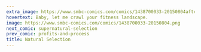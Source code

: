 ```yaml
---
extra_image: https://www.smbc-comics.com/comics/1438700033-20150804after.png
hovertext: Baby, let me crawl your fitness landscape.
image: https://www.smbc-comics.com/comics/1438700033-20150804.png
next_comic: supernatural-selection
prev_comic: profits-and-process
title: Natural Selection
---
```


